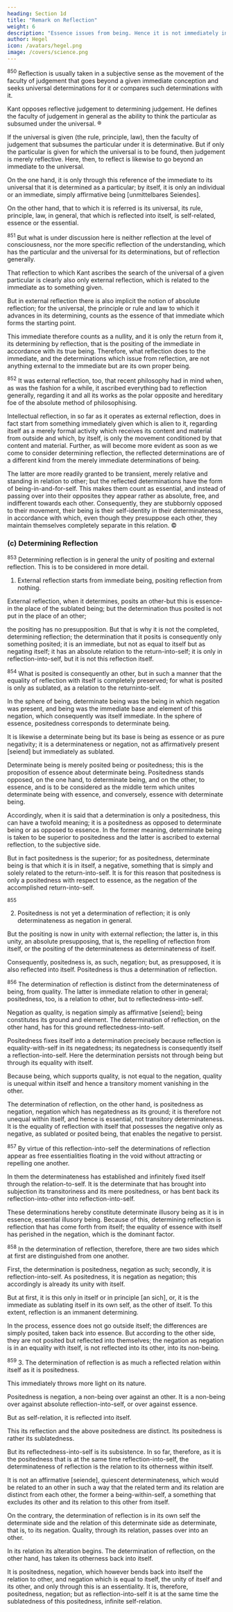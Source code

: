 ```yaml
---
heading: Section 1d
title: "Remark on Reflection"
weight: 6
description: "Essence issues from being. Hence it is not immediately in and for itself but is a result of that movement. "
author: Hegel
icon: /avatars/hegel.png
image: /covers/science.png
---
```



<sup>850</sup> Reflection is usually taken in a subjective sense as the movement of the faculty of judgement that goes beyond a given immediate conception and seeks universal determinations for it or compares such determinations with it.

Kant opposes reflective judgement to determining judgement. He defines the faculty of judgement in general as the ability to think the particular as subsumed under the universal. ®

If the universal is given (the rule, principle, law), then the faculty of judgement that subsumes the particular under it is determinative. But if only the particular is given for which the universal is to be found, then judgement is merely reflective. Here, then, to reflect is likewise to go beyond an immediate to the universal. 

On the one hand, it is only through this reference of the immediate to its universal that it is determined as a particular; by itself, it is only an individual or an immediate, simply affirmative being [unmittelbares Seiendes]. 

On the other hand, that to which it is referred is its universal, its rule, principle, law, in general, that which is reflected into itself, is self-related, essence or the essential.

<sup>851</sup> But what is under discussion here is neither reflection at the level of consciousness, nor the more specific reflection of the understanding, which has the particular and the universal for its determinations, but of reflection generally.

That reflection to which Kant ascribes the search of the universal of a given particular is clearly also only external reflection, which is related to the immediate as to something given. 

But in external reflection there is also implicit the notion of absolute reflection; for the universal, the principle or rule and law to which it advances in its determining, counts as the essence of that immediate which forms the starting point.

This immediate therefore counts as a nullity, and it is only the return from it, its determining by reflection, that is the positing of the immediate in accordance with its true being. Therefore, what reflection does to the immediate, and the determinations which issue from reflection, are not anything external to the immediate but are its own proper being.


<sup>852</sup> It was external reflection, too, that recent philosophy had in mind when, as was the fashion for a while, it ascribed everything bad to reflection generally, regarding it and all its works as the polar opposite and hereditary foe of the absolute method of philosophising.

Intellectual reflection, in so far as it operates as external reflection, does in fact start from something immediately given which is alien to it, regarding itself as a merely formal activity which receives its content and material from outside and which, by itself, is only the movement conditioned by that content and material. Further, as will become more evident as soon as we come to consider determining reflection, the reflected determinations are of a different kind from the merely immediate determinations of being.

The latter are more readily granted to be transient, merely relative and standing in relation to other; but the reflected determinations have the form of being-in-and-for-self. This makes them count as essential, and instead of passing over into their opposites they appear rather as absolute, free, and indifferent towards each other. Consequently, they are stubbornly opposed to their movement, their being is their self-identity in their determinateness, in accordance with which, even though they presuppose each other, they maintain themselves completely separate in this relation. ©


### (c) Determining Reflection

<sup>853</sup> Determining reflection is in general the unity of positing and external reflection. This is to be considered in more detail.

1. External reflection starts from immediate being, positing reflection from nothing. 

External reflection, when it determines, posits an other-but this is essence-in the place of the sublated being; but the determination thus posited is not put in the place of an other; 

the positing has no presupposition. But that is why it is not the completed, determining reflection; the determination that it posits is consequently only something posited; it is an immediate, but not as equal to itself but as negating itself; it has an absolute relation to the return-into-self; it is only in reflection-into-self, but it is not this reflection itself.


<sup>854</sup> What is posited is consequently an other, but in such a manner that the equality of reflection with itself is completely preserved; for what is posited is only as sublated, as a relation to the returninto-self.

In the sphere of being, determinate being was the being in which negation was present, and being was the immediate base and element of this negation, which consequently was itself immediate. In the sphere of essence, positedness corresponds to determinate being. 

It is likewise a determinate being but its base is being as essence or as pure negativity; it is a determinateness or negation, not as affirmatively present [seiend] but immediately as sublated. 

Determinate being is merely posited being or positedness; this is the proposition of essence about determinate being. Positedness stands opposed, on the one hand, to determinate being, and on the other, to essence, and is to be considered as the middle term which unites determinate being with essence, and conversely, essence with determinate being. 

Accordingly, when it is said that a determination is only a positedness, this can have a twofold meaning; it is a positedness as opposed to determinate being or as opposed to essence. In the former meaning, determinate being is taken to be superior to positedness and the latter is ascribed to external reflection, to the subjective side. 

But in fact positedness is the superior; for as positedness, determinate being is that which it is in itself, a negative, something that is simply and solely related to the return-into-self. It is for this reason that positedness is only a positedness with respect to essence, as the negation of the accomplished return-into-self.


<sup>855</sup>

2. Positedness is not yet a determination of reflection; it is only determinateness as negation in general. 

But the positing is now in unity with external reflection; the latter is, in this unity, an absolute presupposing, that is, the repelling of reflection from itself, or the positing of the determinateness as determinateness of itself. 

Consequently, positedness is, as such, negation; but, as presupposed, it is also reflected into itself. Positedness is thus a determination of reflection.


<sup>856</sup> The determination of reflection is distinct from the determinateness of being, from quality. The latter is immediate relation to other in general; positedness, too, is a relation to other, but to reflectedness-into-self.

Negation as quality, is negation simply as affirmative [seiend]; being constitutes its ground and element. The determination of reflection, on the other hand, has for this ground reflectedness-into-self. 

Positedness fixes itself into a determination precisely because reflection is equality-with-self in its negatedness; its negatedness is consequently itself a reflection-into-self. Here the determination persists not through being but through its equality with itself. 

Because being, which supports quality, is not equal to the negation, quality is unequal within itself and hence a transitory moment vanishing in the other.

The determination of reflection, on the other hand, is positedness as negation, negation which has negatedness as its ground; it is therefore not unequal within itself, and hence is essential, not transitory determinateness. It is the equality of reflection with itself that possesses the negative only as negative, as sublated or posited being, that enables the negative to persist.


<sup>857</sup> By virtue of this reflection-into-self the determinations of reflection appear as free essentialities floating in the void without attracting or repelling one another. 

In them the determinateness has established and infinitely fixed itself through the relation-to-self. It is the determinate that has brought into subjection its transitoriness and its mere positedness, or has bent back its reflection-into-other into reflection-into-self. 

These determinations hereby constitute determinate illusory being as it is in essence, essential illusory being. Because of this, determining reflection is reflection that has come forth from itself; the equality of essence with itself has perished in the negation, which is the dominant factor.


<sup>858</sup> In the determination of reflection, therefore, there are two sides which at first are distinguished from one another.

First, the determination is positedness, negation as such; secondly, it is reflection-into-self. As positedness, it is negation as negation; this accordingly is already its unity with itself. 

But at first, it is this only in itself or in principle [an sich], or, it is the immediate as sublating itself in its own self, as the other of itself. To this extent, reflection is an immanent determining. 

In the process, essence does not go outside itself; the differences are simply posited, taken back into essence. But according to the other side, they are not posited but reflected into themselves; the negation as negation is in an equality with itself, is not reflected into its other, into its non-being.


<sup>859</sup> 3. The determination of reflection is as much a reflected relation within itself as it is positedness.

This immediately throws more light on its nature. 

Positedness is negation, a non-being over against an other. It is a non-being over against absolute reflection-into-self, or over against essence. 

But as self-relation, it is reflected into itself.

This its reflection and the above positedness are distinct. Its positedness is rather its sublatedness.

But its reflectedness-into-self is its subsistence. In so far, therefore, as it is the positedness that is at the same time reflection-into-self, the determinateness of reflection is the relation to its otherness within itself. 

It is not an affirmative [seiende], quiescent determinateness, which would be related to an other in such a way that the related term and its relation are distinct from each other, the former a being-within-self, a something that excludes its other and its relation to this other from itself.

On the contrary, the determination of reflection is in its own self the determinate side and the relation of this determinate side as determinate, that is, to its negation. Quality, through its relation, passes over into an other.

In its relation its alteration begins. The determination of reflection, on the other hand, has taken its otherness back into itself. 

It is positedness, negation, which however bends back into itself the relation to other, and negation which is equal to itself, the unity of itself and its other, and only through this is an essentiality. It is, therefore, positedness, negation; but as reflection-into-self it is at the same time the sublatedness of this positedness, infinite self-relation.
